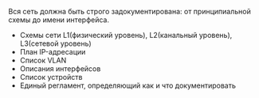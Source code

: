 Вся сеть должна быть строго задокументирована: от принципиальной схемы до имени интерфейса.
- Схемы сети L1(физический уровень), L2(канальный уровень), L3(сетевой уровень)
- План IP-адресации 
- Список VLAN
- Описания интерфейсов
- Список устройств
- Единый регламент, определяющий как и что документировать


